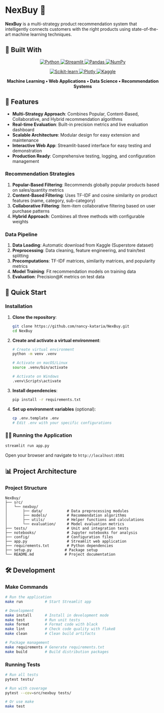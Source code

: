 # NexBuy 🛒

**NexBuy** is a multi-strategy product recommendation system that intelligently connects customers with the right products using state-of-the-art machine learning techniques.

## 🚀 Built With

<p align="center">
  <a href="https://www.python.org/" target="_blank">
    <img src="https://img.shields.io/badge/Python-3776AB?style=for-the-badge&logo=python&logoColor=white" alt="Python"/>
  </a>
  <a href="https://streamlit.io/" target="_blank">
    <img src="https://img.shields.io/badge/Streamlit-FF4B4B?style=for-the-badge&logo=streamlit&logoColor=white" alt="Streamlit"/>
  </a>
  <a href="https://pandas.pydata.org/" target="_blank">
    <img src="https://img.shields.io/badge/Pandas-150458?style=for-the-badge&logo=pandas&logoColor=white" alt="Pandas"/>
  </a>
  <a href="https://numpy.org/" target="_blank">
    <img src="https://img.shields.io/badge/NumPy-013243?style=for-the-badge&logo=numpy&logoColor=white" alt="NumPy"/>
  </a>
</p>

<p align="center">
  <a href="https://scikit-learn.org/" target="_blank">
    <img src="https://img.shields.io/badge/scikit--learn-F7931E?style=for-the-badge&logo=scikit-learn&logoColor=white" alt="Scikit-learn"/>
  </a>
  <a href="https://plotly.com/" target="_blank">
    <img src="https://img.shields.io/badge/Plotly-3F4F75?style=for-the-badge&logo=plotly&logoColor=white" alt="Plotly"/>
  </a>
  <a href="https://www.kaggle.com/" target="_blank">
    <img src="https://img.shields.io/badge/Kaggle-20BEFF?style=for-the-badge&logo=kaggle&logoColor=white" alt="Kaggle"/>
  </a>
</p>

<p align="center">
  <strong>Machine Learning • Web Applications • Data Science • Recommendation Systems</strong>
</p>

## 🎯 Features

- **Multi-Strategy Approach**: Combines Popular, Content-Based, Collaborative, and Hybrid recommendation algorithms
- **Real-time Evaluation**: Built-in precision metrics and live evaluation dashboard
- **Scalable Architecture**: Modular design for easy extension and maintenance
- **Interactive Web App**: Streamlit-based interface for easy testing and demonstration
- **Production Ready**: Comprehensive testing, logging, and configuration management

### Recommendation Strategies

1. **Popular-Based Filtering**: Recommends globally popular products based on sales/quantity metrics
2. **Content-Based Filtering**: Uses TF-IDF and cosine similarity on product features (name, category, sub-category)
3. **Collaborative Filtering**: Item-item collaborative filtering based on user purchase patterns
4. **Hybrid Approach**: Combines all three methods with configurable weights

### Data Pipeline

1. **Data Loading**: Automatic download from Kaggle (Superstore dataset)
2. **Preprocessing**: Data cleaning, feature engineering, and train/test splitting
3. **Precomputations**: TF-IDF matrices, similarity matrices, and popularity metrics
4. **Model Training**: Fit recommendation models on training data
5. **Evaluation**: Precision@K metrics on test data

## 🚀 Quick Start

### Installation

1. **Clone the repository**:
   ```bash
   git clone https://github.com/nancy-kataria/NexBuy.git
   cd NexBuy
   ```

2. **Create and activate a virtual environment**:
   ```bash
   # Create virtual environment
   python -m venv .venv
   
   # Activate on macOS/Linux
   source .venv/bin/activate
   
   # Activate on Windows
   .venv\Scripts\activate
   ```

3. **Install dependencies**:
   ```bash
   pip install -r requirements.txt
   ```

4. **Set up environment variables** (optional):
   ```bash
   cp .env.template .env
   # Edit .env with your specific configurations
   ```

### 🏃‍♂️ Running the Application

```bash
streamlit run app.py
```
Open your browser and navigate to `http://localhost:8501`

## 📊 Project Architecture

### Project Structure

```
NexBuy/
├── src/
│   └── nexbuy/
│       ├── data/           # Data preprocessing modules
│       ├── models/         # Recommendation algorithms
│       ├── utils/          # Helper functions and calculations
│       └── evaluation/     # Model evaluation metrics
├── tests/                  # Unit and integration tests
├── notebooks/              # Jupyter notebooks for analysis
├── config/                 # Configuration files
├── app.py                  # Streamlit web application
├── requirements.txt        # Python dependencies
├── setup.py               # Package setup
└── README.md              # Project documentation
```

## 🛠️ Development

### Make Commands

```bash
# Run the application
make run          # Start Streamlit app

# Development
make install      # Install in development mode
make test         # Run unit tests
make format       # Format code with black
make lint         # Check code quality with flake8
make clean        # Clean build artifacts

# Package management
make requirements # Generate requirements.txt
make build        # Build distribution packages
```

### Running Tests

```bash
# Run all tests
pytest tests/

# Run with coverage
pytest --cov=src/nexbuy tests/

# Or use make
make test
```
